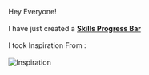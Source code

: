 Hey Everyone!
<br><br>
I have just created a <b><u>Skills Progress Bar</u></b>
<br><br>
I took Inspiration From : 
<br><br>
![Inspiration](https://github.com/user-attachments/assets/d6fcadd9-a50d-4749-8c43-a2beedcef330)
